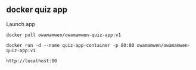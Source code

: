 ## docker quiz app

Launch app

```
docker pull owamamwen/owamamwen-quiz-app:v1
```

```
docker run -d --name quiz-app-container -p 80:80 owamamwen/owamamwen-quiz-app:v1
```

```
http://localhost:80
```

